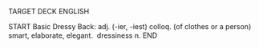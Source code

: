 TARGET DECK
ENGLISH

START
Basic
Dressy
Back: adj. (-ier, -iest) colloq. (of clothes or a person) smart, elaborate, elegant.  dressiness n.
END
